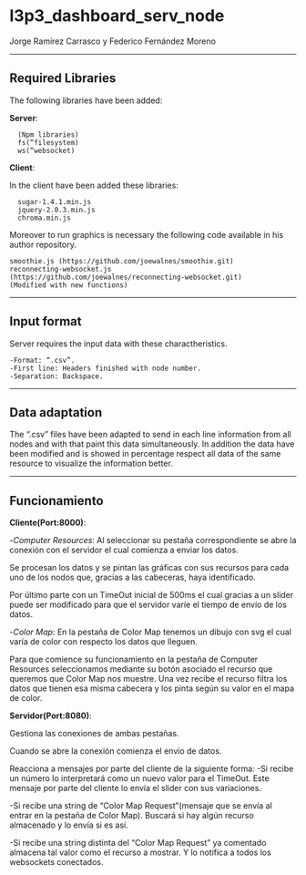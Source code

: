 
l3p3_dashboard_serv_node
========================

Jorge Ramírez Carrasco y Federico Fernández Moreno
* * *

Required Libraries
--------

The following libraries have been added:

  **Server**: 

      (Npm libraries)
      fs(“filesystem)  
      ws(“websocket)

  **Client**:

In the client have been added these libraries:

      sugar-1.4.1.min.js
      jquery-2.0.3.min.js
      chroma.min.js
      
Moreover to run graphics is necessary the following code available in his author repository.

    smoothie.js (https://github.com/joewalnes/smoothie.git)
    reconnecting-websocket.js
    (https://github.com/joewalnes/reconnecting-websocket.git)
    (Modified with new functions)

* * *

Input format
--------

Server requires the input data with these charactheristics.

    -Format: “.csv”.
    -First line: Headers finished with node number.
    -Separation: Backspace.

* * *
Data adaptation
--------

The “.csv” files have been adapted to send in each line information from all nodes and with that paint this data simultaneously. In addition the data have been modified and is showed in percentage respect all data of the same resource to visualize the information better. 
* * *
Funcionamiento
--------

**Cliente(Port:8000)**:

-*Computer Resources*: Al seleccionar su pestaña correspondiente se abre la conexión con el servidor el cual comienza a enviar los datos.
 
Se procesan los datos y se pintan las gráficas con sus recursos para cada uno de los nodos que, gracias a las cabeceras, haya identificado.

Por último parte con un TimeOut inicial de 500ms el cual gracias a un slider puede ser modificado para que el servidor varíe el tiempo de envío de los datos.



-*Color Map*: En la pestaña de Color Map tenemos un dibujo con svg el cual varía de color con respecto los datos que lleguen. 

Para que comience su funcionamiento en la pestaña de Computer Resources seleccionamos mediante su botón asociado el recurso que queremos que Color Map nos muestre.
Una vez recibe el recurso filtra los datos que tienen esa misma cabecera y los pinta según su valor en el mapa de color.

**Servidor(Port:8080)**: 

Gestiona las conexiones de ambas pestañas. 

Cuando se abre la conexión comienza el envío de datos.

Reacciona a mensajes por parte del cliente de la siguiente forma:
-Si recibe un número lo interpretará como un nuevo valor para el TimeOut. Este mensaje por parte del cliente lo envía el slider con sus variaciones.

-Si recibe una string de “Color Map Request”(mensaje que se envía al entrar en la pestaña de Color Map). Buscará si hay algún recurso almacenado y lo envía si es así.

-Si recibe una string distinta del “Color Map Request” ya comentado almacena tal valor como el recurso a mostrar. Y lo notifica a todos los websockets conectados.




